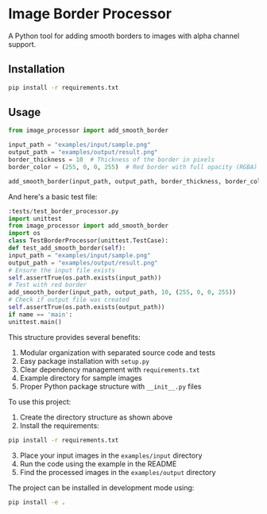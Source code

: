 # Image Border Processor

A Python tool for adding smooth borders to images with alpha channel support.

## Installation

```bash
pip install -r requirements.txt
```

## Usage

```python
from image_processor import add_smooth_border

input_path = "examples/input/sample.png"
output_path = "examples/output/result.png"
border_thickness = 10  # Thickness of the border in pixels
border_color = (255, 0, 0, 255)  # Red border with full opacity (RGBA)

add_smooth_border(input_path, output_path, border_thickness, border_color)
```

And here's a basic test file:

```python
:tests/test_border_processor.py
import unittest
from image_processor import add_smooth_border
import os
class TestBorderProcessor(unittest.TestCase):
def test_add_smooth_border(self):
input_path = "examples/input/sample.png"
output_path = "examples/output/result.png"
# Ensure the input file exists
self.assertTrue(os.path.exists(input_path))
# Test with red border
add_smooth_border(input_path, output_path, 10, (255, 0, 0, 255))
# Check if output file was created
self.assertTrue(os.path.exists(output_path))
if name == 'main':
unittest.main()
```

This structure provides several benefits:

1. Modular organization with separated source code and tests
2. Easy package installation with `setup.py`
3. Clear dependency management with `requirements.txt`
4. Example directory for sample images
5. Proper Python package structure with `__init__.py` files

To use this project:

1. Create the directory structure as shown above
2. Install the requirements:

```bash
pip install -r requirements.txt
```

3. Place your input images in the `examples/input` directory
4. Run the code using the example in the README
5. Find the processed images in the `examples/output` directory

The project can be installed in development mode using:

```bash
pip install -e .
```
